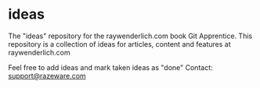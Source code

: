 # ideas
The "ideas" repository for the raywenderlich.com book Git Apprentice.
This repository is a collection of ideas for articles, content and features at raywenderlich.com

Feel free to add ideas and mark taken ideas as "done"
Contact: support@razeware.com

